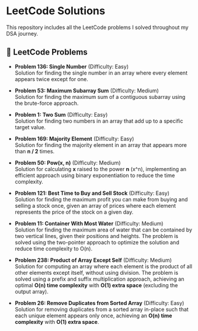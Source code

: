 # LeetCode Solutions

This repository includes all the LeetCode problems I solved throughout my DSA journey.

## 🎯 LeetCode Problems

- **Problem 136: Single Number** (Difficulty: Easy)  
   Solution for finding the single number in an array where every element appears twice except for one.

- **Problem 53: Maximum Subarray Sum** (Difficulty: Medium)  
   Solution for finding the maximum sum of a contiguous subarray using the brute-force approach.

- **Problem 1: Two Sum** (Difficulty: Easy)  
   Solution for finding two numbers in an array that add up to a specific target value.

- **Problem 169: Majority Element** (Difficulty: Easy)  
   Solution for finding the majority element in an array that appears more than **n / 2** times.

- **Problem 50: Pow(x, n)** (Difficulty: Medium)  
   Solution for calculating **x** raised to the power **n** (x^n), implementing an efficient approach using binary exponentiation to reduce the time complexity.

- **Problem 121: Best Time to Buy and Sell Stock** (Difficulty: Easy)  
   Solution for finding the maximum profit you can make from buying and selling a stock once, given an array of prices where each element represents the price of the stock on a given day.

- **Problem 11: Container With Most Water** (Difficulty: Medium)  
   Solution for finding the maximum area of water that can be contained by two vertical lines, given their positions and heights. The problem is solved using the two-pointer approach to optimize the solution and reduce time complexity to O(n).

- **Problem 238: Product of Array Except Self** (Difficulty: Medium)  
   Solution for computing an array where each element is the product of all other elements except itself, without using division. The problem is solved using a prefix and suffix multiplication approach, achieving an optimal **O(n) time complexity** with **O(1) extra space** (excluding the output array).

- **Problem 26: Remove Duplicates from Sorted Array** (Difficulty: Easy)  
   Solution for removing duplicates from a sorted array in-place such that each unique element appears only once, achieving an **O(n) time complexity** with **O(1) extra space**.
